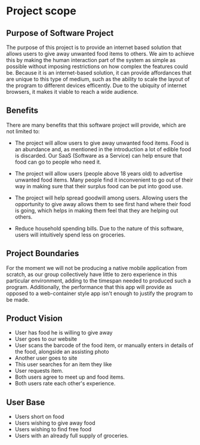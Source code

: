 # Project scope

## Purpose of Software Project

The purpose of this project is to provide an internet based solution that allows users to give away unwanted food items to others. We aim to achieve this by making the human interaction part of the system as simple as possible without imposing restrictions on how complex the features could be. Because it is an internet-based solution, it can provide affordances that are unique to this type of medium, such as the ability to scale the layout of the program to different devices efficently. Due to the ubiquity of internet browsers, it makes it viable to reach a wide audience.

## Benefits

There are many benefits that this software project will provide, which are not limited to:

- The project will allow users to give away unwanted food items. Food is an abundance and, as mentioned in the introduction a lot of edible food is discarded. Our SaaS (Software as a Service) can help ensure that food can go to people who need it.

- The project will allow users (people above 18 years old) to advertise unwanted food items. Many people find it inconvenient to go out of their way in making sure that their surplus food can be put into good use.

- The project will help spread goodwill among users. Allowing users the opportunity to give away allows them to see first hand where their food is going, which helps in making them feel that they are helping out others.

- Reduce household spending bills. Due to the nature of this software, users will intuitively spend less on groceries.

## Project Boundaries

<!-- read through -->

For the moment we will not be producing a native mobile application from scratch, as our group collectively have little to zero experience in this particular environment, adding to the timespan needed to produced such a program. Additionally, the performance that this app will provide as opposed to a web-container style app isn't enough to justify the program to be made.

## Product Vision

- User has food he is willing to give away
- User goes to our website
- User scans the barcode of the food item, or manually enters in details of the food, alongside an assisting photo
- Another user goes to site
- This user searches for an item they like
- User requests item.
- Both users agree to meet up and food items.
- Both users rate each other's experience.

## User Base

- Users short on food
- Users wishing to give away food
- Users wishing to find free food
- Users with an already full supply of groceries.

